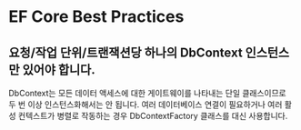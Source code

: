 # EF Core Best Practices

## 요청/작업 단위/트랜잭션당 하나의 DbContext 인스턴스만 있어야 합니다.

DbContext는 모든 데이터 액세스에 대한 게이트웨이를 나타내는 단일 클래스이므로 두 번 이상 인스턴스화해서는 안 됩니다. 여러 데이터베이스 연결이 필요하거나 여러 활성 컨텍스트가 병렬로 작동하는 경우 DbContextFactory 클래스를 대신 사용합니다.
